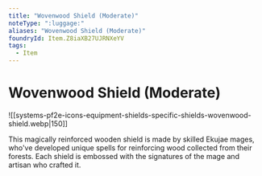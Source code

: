 ```yaml
---
title: "Wovenwood Shield (Moderate)"
noteType: ":luggage:"
aliases: "Wovenwood Shield (Moderate)"
foundryId: Item.Z8iaXB27UJRNXeYV
tags:
  - Item
---
```


# Wovenwood Shield (Moderate)
![[systems-pf2e-icons-equipment-shields-specific-shields-wovenwood-shield.webp|150]]

This magically reinforced wooden shield is made by skilled Ekujae mages, who've developed unique spells for reinforcing wood collected from their forests. Each shield is embossed with the signatures of the mage and artisan who crafted it.
